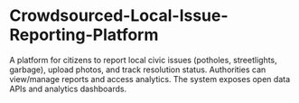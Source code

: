# Crowdsourced-Local-Issue-Reporting-Platform
A platform for citizens to report local civic issues (potholes, streetlights, garbage), upload photos, and track resolution status. Authorities can view/manage reports and access analytics. The system exposes open data APIs and analytics dashboards.
